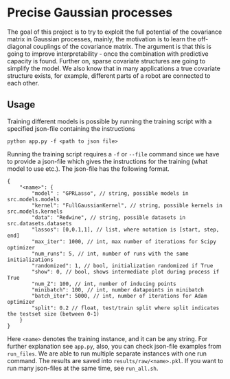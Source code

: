 # Precise Gaussian processes

The goal of this project is to try to exploit the full potential of the covariance matrix in Gaussian processes, mainly, the motivation is to learn the off-diagonal couplings of the covariance matrix. The argument is that this is going to improve interpretability - once the combination with predictive capacity is found. Further on, sparse covariate structures are going to simplify the model. We also know that in many applications a true covariate structure exists, for example, different parts of a robot are connected to each other. 

## Usage

Training  different models is possible by running the training script with a specified json-file containing the instructions

```
python app.py -f <path to json file>
```

Running the training script requires a `-f` or `--file` command since we have to provide a json-file which gives the instructions for the training (what model to use etc.). The json-file has the following format. 

```jsonc
{
    "<name>": {
        "model" : "GPRLasso", // string, possible models in src.models.models
        "kernel": "FullGaussianKernel", // string, possible kernels in src.models.kernels
        "data": "Redwine", // string, possible datasets in src.datasets.datasets
        "lassos": [0,0.1,1], // list, where notation is [start, step, end]
        "max_iter": 1000, // int, max number of iterations for Scipy optimizer
        "num_runs": 5, // int, number of runs with the same initializations
        "randomized": 1, // bool, initialization randomized if True
        "show": 0, // bool, shows intermediate plot during process if True
        "num_Z": 100, // int, number of inducing points
        "minibatch": 100, // int, number datapoints in minibatch
        "batch_iter": 5000, // int, number of iterations for Adam optimizer
        "split": 0.2 // float, test/train split where split indicates the testset size (between 0-1)
    }
}
```

Here `<name>` denotes the training instance, and it can be any string. For further explanation see `app.py`, also, you can check json-file examples from `run_files`. We are able to run multiple separate instances with one run command. The results are saved into `results/raw/<name>.pkl`. If you want to run many json-files at the same time, see `run_all.sh`.
